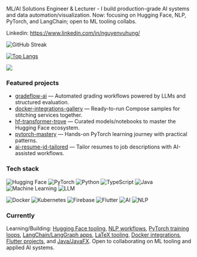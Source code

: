 ML/AI Solutions Engineer & Lecturer - I build production-grade AI systems and data automation/visualization.
Now: focusing on Hugging Face, NLP, PyTorch, and LangChain; open to ML tooling collabs.

Linkedin: https://www.linkedin.com/in/nguyenvuhung/


![GitHub Streak](https://streak-stats.demolab.com?user=vuhung16au&theme=dark&hide_border=true&card_width=495&date_format=%5BY.%5Dn.j&fire=EB4D4D&ring=58A6FF&currStreakNum=E6EDF3&sideNums=E6EDF3&currStreakLabel=58A6FF&sideLabels=9BA3AF)

[![Top Langs](https://github-readme-stats.vercel.app/api/top-langs/?username=vuhung16au&layout=compact&langs_count=8&hide=html,jupyter%20notebook&theme=dark&hide_border=true&card_width=445&cache_seconds=21600)](https://github.com/anuraghazra/github-readme-stats)

<picture>
  <source
    srcset="https://github-readme-stats.vercel.app/api?username=vuhung16au&show_icons=true&theme=dark&hide_border=true&cache_seconds=21600"
    media="(prefers-color-scheme: dark)"
  />
  <source
    srcset="https://github-readme-stats.vercel.app/api?username=vuhung16au&show_icons=true&cache_seconds=21600"
    media="(prefers-color-scheme: light), (prefers-color-scheme: no-preference)"
  />
  <img src="https://github-readme-stats.vercel.app/api?username=vuhung16au&show_icons=true&cache_seconds=21600" />
</picture>

### Featured projects
- [gradeflow-ai](https://github.com/vuhung16au/gradeflow-ai) — Automated grading workflows powered by LLMs and structured evaluation.
- [docker-integrations-gallery](https://github.com/vuhung16au/docker-integrations-gallery) — Ready-to-run Compose samples for stitching services together.
- [hf-transformer-trove](https://github.com/vuhung16au/hf-transformer-trove) — Curated models/notebooks to master the Hugging Face ecosystem.
- [pytorch-mastery](https://github.com/vuhung16au/pytorch-mastery) — Hands-on PyTorch learning journey with practical patterns.
- [ai-resume-jd-tailored](https://github.com/vuhung16au/ai-resume-jd-tailored) — Tailor resumes to job descriptions with AI-assisted workflows.

### Tech stack
![Hugging Face](https://img.shields.io/badge/Hugging%20Face-FFD21E?style=flat-square&logo=huggingface&logoColor=000) ![PyTorch](https://img.shields.io/badge/PyTorch-EE4C2C?style=flat-square&logo=pytorch&logoColor=white) ![Python](https://img.shields.io/badge/Python-3776AB?style=flat-square&logo=python&logoColor=white) 
![TypeScript](https://img.shields.io/badge/TypeScript-3178C6?style=flat-square&logo=typescript&logoColor=white) ![Java](https://img.shields.io/badge/Java-007396?style=flat-square&logo=openjdk&logoColor=white) ![Machine Learning](https://img.shields.io/badge/Machine%20Learning-0B5FFF?style=flat-square) ![LLM](https://img.shields.io/badge/LLM-7B61FF?style=flat-square)

![Docker](https://img.shields.io/badge/Docker-2496ED?style=flat-square&logo=docker&logoColor=white) ![Kubernetes](https://img.shields.io/badge/Kubernetes-326CE5?style=flat-square&logo=kubernetes&logoColor=white) ![Firebase](https://img.shields.io/badge/Firebase-FFCA28?style=flat-square&logo=firebase&logoColor=000) 
![Flutter](https://img.shields.io/badge/Flutter-02569B?style=flat-square&logo=flutter&logoColor=white) ![AI](https://img.shields.io/badge/AI-0B5FFF?style=flat-square) ![NLP](https://img.shields.io/badge/NLP-7B61FF?style=flat-square)

### Currently
Learning/Building: [Hugging Face tooling](https://github.com/vuhung16au/hf-transformer-trove), [NLP workflows](https://github.com/vuhung16au/nlp-learning-journey), [PyTorch training loops](https://github.com/vuhung16au/pytorch-mastery), [LangChain/LangGraph apps](https://github.com/vuhung16au/LangGraph-Adventures), [LaTeX tooling](https://github.com/vuhung16au/LaTeX-Research-Toolkit), [Docker integrations](https://github.com/vuhung16au/docker-integrations-gallery), [Flutter projects](https://github.com/vuhung16au/flutter-mastery-lab), and [Java/JavaFX](https://github.com/vuhung16au/ACU/tree/main/ITEC313/JavaFX). Open to collaborating on ML tooling and applied AI systems.
